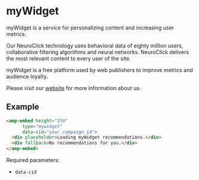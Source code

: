 <!---
Copyright 2017 The AMP HTML Authors. All Rights Reserved.

Licensed under the Apache License, Version 2.0 (the "License");
you may not use this file except in compliance with the License.
You may obtain a copy of the License at

      http://www.apache.org/licenses/LICENSE-2.0

Unless required by applicable law or agreed to in writing, software
distributed under the License is distributed on an "AS-IS" BASIS,
WITHOUT WARRANTIES OR CONDITIONS OF ANY KIND, either express or implied.
See the License for the specific language governing permissions and
limitations under the License.
-->

# myWidget

myWidget is a service for personalizing content and increasing user metrics.

Our NeuroClick technology uses behavioral data of eighty million users, collaborative filtering algorithms and neural networks. NeuroClick delivers the most relevant content to every user of the site.

myWidget is a free platform used by web publishers to improve metrics and audience loyalty.

Please visit our [website](https://widget.my.com) for more information about us.

## Example

```html
<amp-embed height="250"
      type="mywidget"
      data-cid="your_campaign_id">
  <div placeholder>Loading myWidget recommendations.</div>
  <div fallback>No recommendations for you.</div>
</amp-embed>
```

Required parameters:

- `data-cid`
